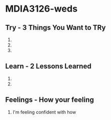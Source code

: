 # MDIA3126-weds

## Try - 3 Things You Want to TRy
1. 
2. 
3. 
## Learn - 2 Lessons Learned
1. 
2. 
## Feelings - How your feeling
1. I'm feeling confident with how 
